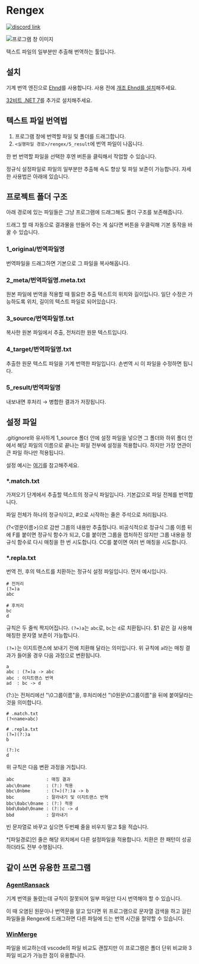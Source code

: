 ﻿# Rengex

[![discord link](https://img.shields.io/badge/discord-chat-5865F2?logo=discord)](https://discord.gg/4mJh9EUzfV)

![프로그램 창 이미지](doc/mainwindow.png)

텍스트 파일의 일부분만 추출해 번역하는 툴입니다.

## 설치

기계 번역 엔진으로 [Ehnd](https://github.com/sokcuri/ehnd)를 사용합니다.
사용 전에 [개조 Ehnd를 설치](https://m.blog.naver.com/waltherp38/221062272423)해주세요.

[32비트 .NET 7](https://dotnet.microsoft.com/en-us/download/dotnet/thank-you/runtime-desktop-7.0.7-windows-x86-installer)를 추가로 설치해주세요.

## 텍스트 파일 번역법

1. 프로그램 창에 번역할 파일 및 폴더를 드래그합니다.
2. `<실행파일 경로>/rengex/5_result`에 번역 파일이 나옵니다.

한 번 번역할 파일을 선택한 후엔 버튼을 클릭해서 작업할 수 있습니다.

정규식 설정파일로 파일의 일부분만 추출해 속도 향상 및 파일 보존이 가능합니다. 자세한 사용법은 아래에 있습니다.

## 프로젝트 폴더 구조

아래 경로에 있는 파일들은 그냥 프로그램에 드래그해도 폴더 구조를 보존해줍니다.

드래그 할 때 자동으로 결과물을 만들어 주는 게 싫다면 버튼을 우클릭해 기본 동작을 바꿀 수 있습니다.

### 1_original/번역파일명

번역파일을 드래그하면 기본으로 그 파일을 복사해옵니다.

### 2_meta/번역파일명.meta.txt

원본 파일에 번역을 적용할 때 필요한 추출 텍스트의 위치와 길이입니다.
일단 수정은 가능하도록 위치, 길이의 텍스트 파일로 되어있습니다.

### 3_source/번역파일명.txt

복사한 원본 파일에서 추출, 전처리한 원문 텍스트입니다.

### 4_target/번역파일명.txt

추출한 원문 텍스트 파일을 기계 번역한 파일입니다. 손번역 시 이 파일을 수정하면 됩니다.

### 5_result/번역파일명

내보내면 후처리 → 병합한 결과가 저장됩니다.

## 설정 파일

.gitignore와 유사하게 1_source 폴더 안에 설정 파일을 넣으면 그 폴더와 하위 폴더 안에서
해당 파일의 이름으로 끝나는 파일 전부에 설정을 적용합니다. 하지만 가장 연관이 큰 파일 하나만 적용됩니다.

설정 예시는 [여기](https://github.com/nanikit/rengex-config)를 참고해주세요.

### \*.match.txt

가져오기 단계에서 추출할 텍스트의 정규식 파일입니다.
기본값으로 파일 전체를 번역합니다.

파일 전체가 하나의 정규식이고, #으로 시작하는 줄은 주석으로 처리됩니다.

(?<영문이름>)으로 감싼 그룹의 내용만 추출합니다.
비공식적으로 정규식 그룹 이름 뒤에 F를 붙이면 정규식 함수가 되고, C를 붙이면 그룹을 캡처하진 않지만 그룹 내용을 정규식 함수로 다시 매칭을 한 번 시도합니다. CC를 붙이면 여러 번 매칭을 시도합니다.

### \*.repla.txt

번역 전, 후의 텍스트를 치환하는 정규식 설정 파일입니다. 먼저 예시입니다.

```
# 전처리
(?=)a
abc

# 후처리
bc
d
```

규칙은 두 줄씩 짝지어집니다. `(?=)a`는 `abc`로, `bc`는 `d`로 치환됩니다. \$1 같은 걸 사용해 매칭한 문자열 보존이 가능합니다.

`(?=)`는 이지트랜스에 보내기 전에 치환해 달라는 의미입니다. 위 규칙에 `a`라는 매칭 결과가 들어올 경우 다음 과정으로 변환됩니다.

```
a
abc : (?=)a -> abc
abc : 이지트랜스 번역
ad  : bc -> d
```

(?:)는 전처리에선 "\0그룹이름"을, 후처리에선 "\0원문\0그룹이름"을 뒤에 붙여달라는 것을 의미합니다.

```
# .match.txt
(?<name>abc)
```

```
# .repla.txt
(?=)(?:)a
b

(?:)c
d
```

위 규칙은 다음 변환 과정을 거칩니다.

```
abc            : 매칭 결과
abc\0name      : (?:) 적용
bbc\0nbme      : (?=)(?:)a -> b
bbc            : 잘라내기 및 이지트랜스 번역
bbc\0abc\0name : (?:) 적용
bbd\0abd\0name : (?:)c -> d
bbd            : 잘라내기
```

빈 문자열로 바꾸고 싶으면 두번째 줄을 비우지 말고 \$을 적습니다.

\*[파일경로]인 줄은 해당 위치에서 다른 설정파일을 적용합니다. 치환은 한 패턴이 성공하더라도 전부 수행됩니다.

## 같이 쓰면 유용한 프로그램

### [AgentRansack](https://www.mythicsoft.com/agentransack/)

기계 번역을 돌렸는데 규칙이 잘못되어 일부 파일만 다시 번역해야 할 수 있습니다.

이 때 오염된 원문이나 번역문을 알고 있다면 위 프로그램으로 문자열 검색을 하고 걸린 파일들을 Rengex에 드래그하면 다른 파일에 드는 번역 시간을 절약할 수 있습니다.

### [WinMerge](http://winmerge.org/)

파일을 비교하는데 vscode의 파일 비교도 괜찮지만 이 프로그램은 폴더 단위 비교와 3파일 비교가 가능한 점이 유용합니다.
